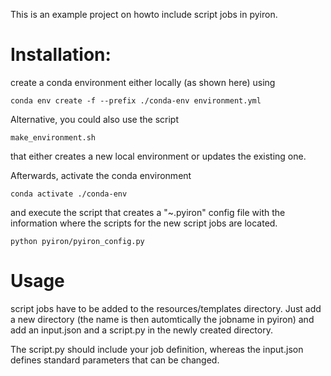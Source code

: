 This is an example project on howto include script jobs in pyiron.

# Installation:
create a conda environment either locally (as shown here) using 
```
conda env create -f --prefix ./conda-env environment.yml
```
Alternative, you could also use the script 
```
make_environment.sh 
```
that either creates a new local environment or updates the existing one. 

Afterwards, activate the conda environment
```
conda activate ./conda-env 
```
and execute the script that creates a "~.pyiron" config file with the 
information where the scripts for the new script jobs are located.
```
python pyiron/pyiron_config.py
```

# Usage
script jobs have to be added to the resources/templates directory. Just add 
a new directory (the name is then automtically the jobname in pyiron) and 
add an input.json and a script.py in the newly created directory. 

The script.py should include your job definition, whereas the input.json 
defines standard parameters that can be changed.
